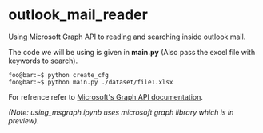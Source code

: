 # outlook_mail_reader
Using Microsoft Graph API to reading and searching inside outlook mail.


The code we will be using is given in **main.py** (Also pass the excel file with keywords to search). 
```console
foo@bar:~$ python create_cfg 
foo@bar:~$ python main.py ./dataset/file1.xlsx 
```
For refrence refer to [Microsoft's Graph API documentation](https://learn.microsoft.com/en-us/graph/overview?view=graph-rest-1.0).

*(Note: using_msgraph.ipynb uses microsoft graph library which is in preview).*
